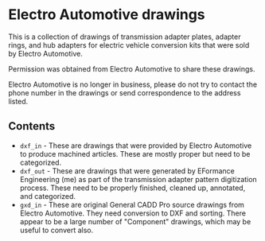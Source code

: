 # Electro Automotive drawings 

This is a collection of drawings of transmission adapter plates, adapter rings, and hub adapters for electric vehicle conversion kits that were sold by Electro Automotive.

Permission was obtained from Electro Automotive to share these drawings.

Electro Automotive is no longer in business, please do not try to contact the phone number in the drawings or send correspondence to the address listed.

## Contents

- `dxf_in` - These are drawings that were provided by Electro Automotive to produce machined articles.  These are mostly proper but need to be categorized.
- `dxf_out` - These are drawings that were generated by EFormance Engineering (me) as part of the transmission adapter pattern digitization process.  These need to be properly finished, cleaned up, annotated, and categorized.
- `gxd_in` - These are original General CADD Pro source drawings from Electro Automotive.  They need conversion to DXF and sorting.  There appear to be a large number of "Component" drawings, which may be useful to convert also.
